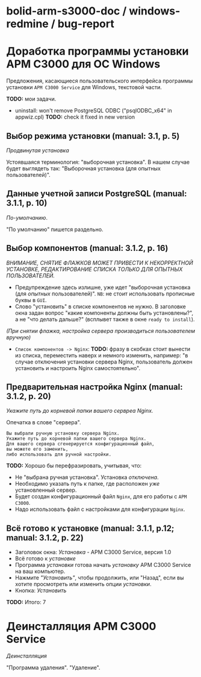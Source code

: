 # bolid-arm-s3000-doc / windows-redmine / bug-report

# Доработка программы установки АРМ С3000 для ОС Windows



Предложения, касающиеся пользовательского интерфейса программы
установки `АРМ С3000 Service` для Windows, текстовой части.



**TODO:** мои задачи.



- uninstall: won't remove PostgreSQL ODBC ("psqlODBC_x64" in appwiz.cpl)
  **TODO:** check it fixed in new version



## Выбор режима установки (manual: 3.1, p. 5)

*Продвинутая установка*

Устоявшаяся терминология: "выборочная установка".
В нашем случае будет выглядеть так:
"Выборочная установка (для опытных пользователей)".



## Данные учетной записи PostgreSQL (manual: 3.1.1, p. 10)

*По-умолчанию*.

"По умолчанию" пишется раздельно.



## Выбор компонентов (manual: 3.1.2, p. 16)

*ВНИМАНИЕ, СНЯТИЕ ФЛАЖКОВ МОЖЕТ ПРИВЕСТИ К НЕКОРРЕКТНОЙ УСТАНОВКЕ,*
*РЕДАКТИРОВАНИЕ СПИСКА ТОЛЬКО ДЛЯ ОПЫТНЫХ ПОЛЬЗОВАТЕЛЕЙ.*

- Предупреждение здесь излишне, уже идет
  "выборочная установка (для _опытных_ пользователей)".
  `NB`: не стоит использовать прописные буквы в `GUI`.
- Слово "установить" в списке компонентов не нужно.
  В заголовке окна задан вопрос "какие компоненты должны быть установлены?",
  а не "что делать дальше?" (всплывет также в окне `ready to install`).

*(При снятии флажка, настройка сервера производиться пользователем вручную)*

- `Список компонентов -> Nginx`: **TODO:** фразу в скобках стоит вынести из списка,
  переместить наверх и немного изменить, например: "в случае отключения
  установки сервера Nginx, пользователь должен установить и настроить
  Nginx самостоятельно".



## Предварительная настройка Nginx (manual: 3.1.2, p. 20)

*Укажите путь до корневой папки вашего сервреа Nginx.*

Опечатка в слове "сервера".

```
Вы выбрали ручную установку сервера Nginx.
Укажите путь до корневой папки вашего сервера Nginx.
Для вашего сервера сгенерируется конфигурационный файл,
вы можете его заменить,
либо использовать для ручной настройки.
```

**TODO:** Хорошо бы перефразировать, учитывая, что:
- Не "выбрана ручная установка". Установка *отключена*.
- Необходимо указать путь к папке, где расположен *уже* установленный сервер.
- Будет создан конфигурационный файл `Nginx`, для его работы с `АРМ С3000`.
- Надо использовать файл с настройками для конфигурации `Nginx`.



## Всё готово к установке (manual: 3.1.1, p.12; manual: 3.1.2, p. 22)

- Заголовок окна: *Установка* - АРМ С3000 Service, версия 1.0
- Всё готово к *установке*
- Программа *установки* готова начать *установку* АРМ С3000 Service на ваш компьютер.
- Нажмите *"Установить"*, чтобы продолжить, или "Назад", если вы хотите
  просмотреть или изменить опции *установки*.
- Кнопка: *Установить*

**TODO:** Итого: 7



# Деинсталляция АРМ С3000 Service

*Деинсталляция*

"Программа удаления".
"Удаление".

